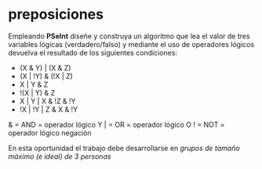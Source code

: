 # preposiciones

Empleando **PSeInt** diseñe y construya un algoritmo que lea el valor de tres variables lógicas (verdadero/falso) y mediante el uso de operadores lógicos devuelva el resultado de los siguientes condiciones:

* (X & Y) | (X & Z)
* (X | !Y) & (!X | Z)
* X | Y & Z
* !(X | Y) & Z 
* X | Y | X & !Z & !Y
* !X | !Y | Z & X & !Y

&  = AND = operador lógico Y
| = OR = operador lógico O
! = NOT = operador lógico negación

En esta oportunidad el trabajo debe desarrollarse en *grupos de tamaño máximo (e ideal) de 3 personas*
